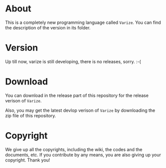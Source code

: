 # About
This is a completely new programming language called ``Varize``. You can find the description of the version in its folder.
# Version
Up till now, varize is still developing, there is no releases, sorry. :-(
# Download
You can download in the release part of this repository for the release verison of ``Varize``.

Also, you may get the latest devlop verison of ``Varize`` by downloading the zip file of this repository.
# Copyright
We give up all the copyrights, including the wiki, the codes and the documents, etc. If you contribute by any means, you are also giving up your copyright. Thank you!
